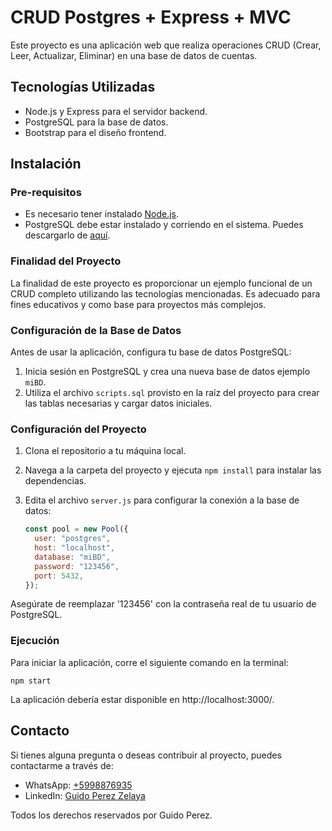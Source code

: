 # CRUD Postgres + Express + MVC

Este proyecto es una aplicación web que realiza operaciones CRUD (Crear, Leer, Actualizar, Eliminar) en una base de datos de cuentas.

## Tecnologías Utilizadas

- Node.js y Express para el servidor backend.
- PostgreSQL para la base de datos.
- Bootstrap para el diseño frontend.

## Instalación

### Pre-requisitos

- Es necesario tener instalado [Node.js](https://nodejs.org/).
- PostgreSQL debe estar instalado y corriendo en el sistema. Puedes descargarlo de [aquí](https://www.pgadmin.org/download/).

### Finalidad del Proyecto

La finalidad de este proyecto es proporcionar un ejemplo funcional de un CRUD completo utilizando las tecnologías mencionadas. Es adecuado para fines educativos y como base para proyectos más complejos.

### Configuración de la Base de Datos

Antes de usar la aplicación, configura tu base de datos PostgreSQL:

1. Inicia sesión en PostgreSQL y crea una nueva base de datos ejemplo `miBD`.
2. Utiliza el archivo `scripts.sql` provisto en la raíz del proyecto para crear las tablas necesarias y cargar datos iniciales.

### Configuración del Proyecto

1. Clona el repositorio a tu máquina local.
2. Navega a la carpeta del proyecto y ejecuta `npm install` para instalar las dependencias.
3. Edita el archivo `server.js` para configurar la conexión a la base de datos:

   ```javascript
   const pool = new Pool({
     user: "postgres",
     host: "localhost",
     database: "miBD",
     password: "123456",
     port: 5432,
   });
   ```

Asegúrate de reemplazar '123456' con la contraseña real de tu usuario de PostgreSQL.

### Ejecución

Para iniciar la aplicación, corre el siguiente comando en la terminal:

`npm start`

La aplicación debería estar disponible en http://localhost:3000/.

## Contacto

Si tienes alguna pregunta o deseas contribuir al proyecto, puedes contactarme a través de:

- WhatsApp: [+5998876935](https://wa.me//5998876935)
- LinkedIn: [Guido Perez Zelaya](https://www.linkedin.com/in/guido-perez-zelaya-3b6a32113/)

Todos los derechos reservados por Guido Perez.
